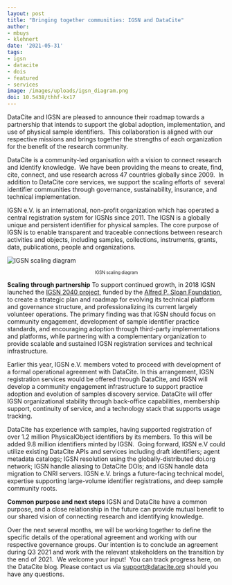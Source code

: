 ```yaml
---
layout: post
title: "Bringing together communities: IGSN and DataCite"
author: 
- mbuys
- klehnert
date: '2021-05-31'
tags:
- igsn
- datacite
- dois
- featured
- services
image: /images/uploads/igsn_diagram.png
doi: 10.5438/thhf-kx17
---
```


DataCite and IGSN are pleased to announce their roadmap towards a partnership that intends to support the global adoption, implementation, and use of physical sample identifiers.  This collaboration is aligned with our respective missions and brings together the strengths of each organization for the benefit of the research community.  

DataCite is a community-led organisation with a vision to connect research and identify knowledge.  We have been providing the means to create, find, cite, connect, and use research across 47 countries globally since 2009.  In addition to DataCite core services, we support the scaling efforts of  several identifier communities through governance, sustainability, insurance, and technical implementation.   

IGSN e.V. is an international, non-profit organization which has operated a central registration system for IGSNs since 2011. The IGSN is a globally unique and persistent identifier for physical samples. The core purpose of IGSN is to enable transparent and traceable connections between research activities and objects, including samples, collections, instruments, grants, data, publications, people and organizations.  

![](/images/uploads/igsn_diagram.png "IGSN scaling diagram")
<center><sub><sup>IGSN scaling diagram</sup></sub></center>

**Scaling through partnership**
To support continued growth, in 2018 IGSN launched the [IGSN 2040 project](https://www.igsn.org/igsn-2040/), funded by the [Alfred P. Sloan Foundation](https://sloan.org/grant-detail/8517), to create a strategic plan and roadmap for evolving its technical platform and governance structure, and professionalizing its current largely volunteer operations. The primary finding was that IGSN should focus on community engagement, development of sample identifier practice standards, and encouraging adoption through third-party implementations and platforms, while partnering with a complementary organization to provide scalable and sustained IGSN registration services and technical infrastructure.

Earlier this year, IGSN e.V. members voted to proceed with development of a formal operational agreement with DataCite. In this arrangement, IGSN registration services would be offered through DataCite, and IGSN will develop a community engagement infrastructure to support practice adoption and evolution of samples discovery service. DataCite will offer IGSN organizational stability through back-office capabilities, membership support, continuity of service, and a technology stack that supports usage tracking.    

DataCite has experience with samples, having supported registration of over 1.2 million PhysicalObject identifiers by its members. To this will be added 9.8 million identifiers minted by IGSN.  Going forward, IGSN e.V could utilize existing DataCite APIs and services including draft identifiers; agent metadata catalogs; IGSN resolution using the globally-distributed doi.org network; IGSN handle aliasing to DataCite DOIs; and IGSN handle data migration to CNRI servers. IGSN e.V. brings a future-facing technical model, expertise supporting large-volume identifier registrations, and deep sample community roots. 

**Common purpose and next steps**
IGSN and DataCite have a common purpose, and a close relationship in the future can provide mutual benefit to our shared vision of connecting research and identifying knowledge.  

Over the next several months, we will be working together to define the specific details of the operational agreement and working with our respective governance groups. Our intention is to conclude an agreement during Q3 2021 and work with the relevant stakeholders on the transition by the end of 2021.  We welcome your input!  You can track progress here, on the DataCite blog. Please contact us via support@datacite.org should you have any questions.
